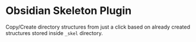 # Obsidian Skeleton Plugin

Copy/Create directory structures from just a click based on already created structures stored inside `_skel` directory.
